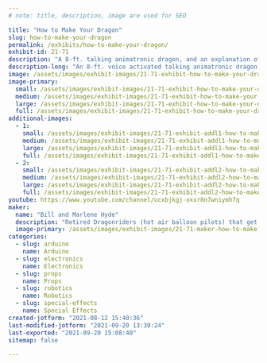 ```yaml
---
# note: title, description, image are used for SEO

title: "How to Make Your Dragon"
slug: how-to-make-your-dragon
permalink: /exhibits/how-to-make-your-dragon/
exhibit-id: 21-71
description: "A 8-ft. talking animatronic dragon, and an explanation of microcontrollers and servos. "
description-long: "An 8-ft. voice activated talking animatronic dragon that will tell how it is made, from what microcontrollers, servos, linear actuators and other dragon parts are, as the maker converses with his creation."
image: /assets/images/exhibit-images/21-71-exhibit-how-to-make-your-dragon-sam-0033-large.JPG
image-primary: 
  small: /assets/images/exhibit-images/21-71-exhibit-how-to-make-your-dragon-sam-0033-small.JPG
  medium: /assets/images/exhibit-images/21-71-exhibit-how-to-make-your-dragon-sam-0033-medium.JPG
  large: /assets/images/exhibit-images/21-71-exhibit-how-to-make-your-dragon-sam-0033-large.JPG
  full: /assets/images/exhibit-images/21-71-exhibit-how-to-make-your-dragon-sam-0033-full.JPG
additional-images: 
  - 1:
    small: /assets/images/exhibit-images/21-71-exhibit-addl1-how-to-make-your-dragon-sam-0027-small.JPG
    medium: /assets/images/exhibit-images/21-71-exhibit-addl1-how-to-make-your-dragon-sam-0027-medium.JPG
    large: /assets/images/exhibit-images/21-71-exhibit-addl1-how-to-make-your-dragon-sam-0027-large.JPG
    full: /assets/images/exhibit-images/21-71-exhibit-addl1-how-to-make-your-dragon-sam-0027-full.JPG
  - 2:
    small: /assets/images/exhibit-images/21-71-exhibit-addl2-how-to-make-your-dragon-sam-0032-small.JPG
    medium: /assets/images/exhibit-images/21-71-exhibit-addl2-how-to-make-your-dragon-sam-0032-medium.JPG
    large: /assets/images/exhibit-images/21-71-exhibit-addl2-how-to-make-your-dragon-sam-0032-large.JPG
    full: /assets/images/exhibit-images/21-71-exhibit-addl2-how-to-make-your-dragon-sam-0032-full.JPG
youtube: https://www.youtube.com/channel/ucxbjkgj-oxxr8n7wniymh7q
maker: 
  name: "Bill and Marlene Hyde"
  description: "Retired Dragonriders (hot air balloon pilots) that get a kick out of making things "
  image-primary: /assets/images/exhibit-images/21-71-maker-how-to-make-your-dragon-bloonpilots-medium.jpg
categories: 
  - slug: arduino
    name: Arduino
  - slug: electronics
    name: Electronics
  - slug: props
    name: Props
  - slug: robotics
    name: Robotics
  - slug: special-effects
    name: Special Effects
created-jotform: "2021-08-12 15:40:36"
last-modified-jotform: "2021-09-20 13:30:24"
last-exported: "2021-09-20 15:08:40"
sitemap: false

---
```

